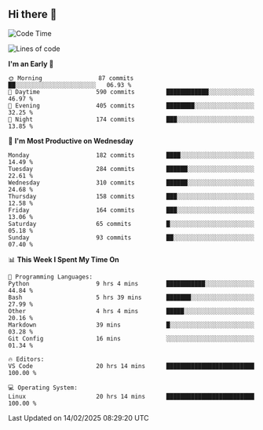 ## Hi there 👋

<!--
**Wangmerlyn/Wangmerlyn** is a ✨ _special_ ✨ repository because its `README.md` (this file) appears on your GitHub profile.

Here are some ideas to get you started:

- 🔭 I’m currently working on ...
- 🌱 I’m currently learning ...
- 👯 I’m looking to collaborate on ...
- 🤔 I’m looking for help with ...
- 💬 Ask me about ...
- 📫 How to reach me: ...
- 😄 Pronouns: ...
- ⚡ Fun fact: ...
-->
<!--START_SECTION:waka-->
![Code Time](http://img.shields.io/badge/Code%20Time-55%20hrs%206%20mins-blue)

![Lines of code](https://img.shields.io/badge/From%20Hello%20World%20I%27ve%20Written-8.4%20million%20lines%20of%20code-blue)

**I'm an Early 🐤** 

```text
🌞 Morning                87 commits          ██░░░░░░░░░░░░░░░░░░░░░░░   06.93 % 
🌆 Daytime                590 commits         ████████████░░░░░░░░░░░░░   46.97 % 
🌃 Evening                405 commits         ████████░░░░░░░░░░░░░░░░░   32.25 % 
🌙 Night                  174 commits         ███░░░░░░░░░░░░░░░░░░░░░░   13.85 % 
```
📅 **I'm Most Productive on Wednesday** 

```text
Monday                   182 commits         ████░░░░░░░░░░░░░░░░░░░░░   14.49 % 
Tuesday                  284 commits         ██████░░░░░░░░░░░░░░░░░░░   22.61 % 
Wednesday                310 commits         ██████░░░░░░░░░░░░░░░░░░░   24.68 % 
Thursday                 158 commits         ███░░░░░░░░░░░░░░░░░░░░░░   12.58 % 
Friday                   164 commits         ███░░░░░░░░░░░░░░░░░░░░░░   13.06 % 
Saturday                 65 commits          █░░░░░░░░░░░░░░░░░░░░░░░░   05.18 % 
Sunday                   93 commits          ██░░░░░░░░░░░░░░░░░░░░░░░   07.40 % 
```


📊 **This Week I Spent My Time On** 

```text
💬 Programming Languages: 
Python                   9 hrs 4 mins        ███████████░░░░░░░░░░░░░░   44.84 % 
Bash                     5 hrs 39 mins       ███████░░░░░░░░░░░░░░░░░░   27.99 % 
Other                    4 hrs 4 mins        █████░░░░░░░░░░░░░░░░░░░░   20.16 % 
Markdown                 39 mins             █░░░░░░░░░░░░░░░░░░░░░░░░   03.28 % 
Git Config               16 mins             ░░░░░░░░░░░░░░░░░░░░░░░░░   01.34 % 

🔥 Editors: 
VS Code                  20 hrs 14 mins      █████████████████████████   100.00 % 

💻 Operating System: 
Linux                    20 hrs 14 mins      █████████████████████████   100.00 % 
```


 Last Updated on 14/02/2025 08:29:20 UTC
<!--END_SECTION:waka-->

